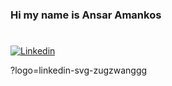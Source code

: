 ### Hi my name is Ansar Amankos 
#

<p >
  <a href="">
    <img src="https://img.shields.io/appveyor/build/zugzwanggg/zugzwanggg?logoColor=0077B5" alt="Linkedin"/>
  </a>
</p>
?logo=linkedin-svg-zugzwanggg

  
